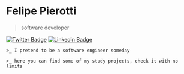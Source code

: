 # Felipe Pierotti

>software developer

[![Twitter Badge](https://img.shields.io/badge/-Tweet-6633cc?style=flat-square&labelColor=6633cc&logo=twitter&logoColor=white&link=https://twitter.com/fefe_pierotti)](https://twitter.com/fefe_pierotti)
[![Linkedin Badge](https://img.shields.io/badge/-Linked_In-6633cc?style=flat-square&logo=Linkedin&logoColor=white&link=https://www.linkedin.com/in/felipe-pierotti-1104531b7/)](https://www.linkedin.com/in/felipe-pierotti-1104531b7/)

```
>_ I pretend to be a software engineer someday
```

```
>_ here you can find some of my study projects, check it with no limits
```

